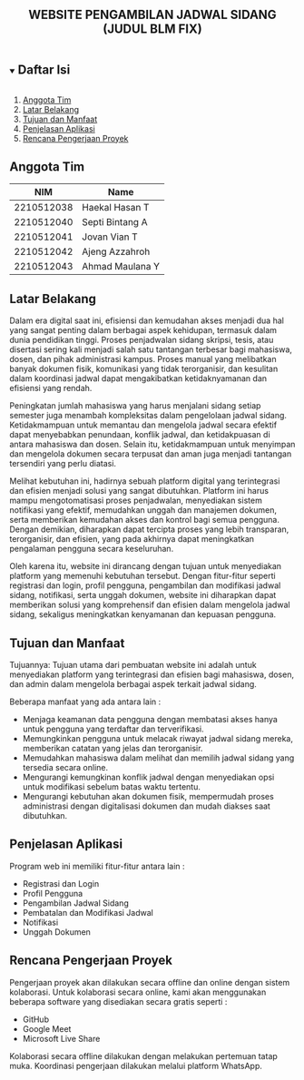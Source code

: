 <p align="center">
  <h2 align="center">
    WEBSITE PENGAMBILAN JADWAL SIDANG (JUDUL BLM FIX)
  </h2>
</p>

<!-- Daftar Isi -->
<details open="open">
  <summary><h2 style="display: inline-block">Daftar Isi</h2></summary>
  <ol>
    <li><a href="#anggota-tim">Anggota Tim</a></li>
    <li><a href="#latar-belakang">Latar Belakang</a></li>
    <li><a href="#tujuan-dan-manfaat">Tujuan dan Manfaat</a></li>
    <li><a href="#penjelasan-aplikasi">Penjelasan Aplikasi</a></li>
    <li><a href="#rencana-pengerjaan-proyek">Rencana Pengerjaan Proyek</a></li>
  </ol>
</details>

<!-- Anggota Tim -->
## Anggota Tim
| NIM           | Name            |
| ------------- |-----------------|
| 2210512038    | Haekal Hasan T  |
| 2210512040    | Septi Bintang A |
| 2210512041    | Jovan Vian T    |
| 2210512042    | Ajeng Azzahroh  |
| 2210512043    | Ahmad Maulana Y |

<!-- Latar Belakang -->
## Latar Belakang

Dalam era digital saat ini, efisiensi dan kemudahan akses menjadi dua hal yang sangat penting dalam berbagai aspek kehidupan, termasuk dalam dunia pendidikan tinggi. Proses penjadwalan sidang skripsi, tesis, atau disertasi sering kali menjadi salah satu tantangan terbesar bagi mahasiswa, dosen, dan pihak administrasi kampus. Proses manual yang melibatkan banyak dokumen fisik, komunikasi yang tidak terorganisir, dan kesulitan dalam koordinasi jadwal dapat mengakibatkan ketidaknyamanan dan efisiensi yang rendah.

Peningkatan jumlah mahasiswa yang harus menjalani sidang setiap semester juga menambah kompleksitas dalam pengelolaan jadwal sidang. Ketidakmampuan untuk memantau dan mengelola jadwal secara efektif dapat menyebabkan penundaan, konflik jadwal, dan ketidakpuasan di antara mahasiswa dan dosen. Selain itu, ketidakmampuan untuk menyimpan dan mengelola dokumen secara terpusat dan aman juga menjadi tantangan tersendiri yang perlu diatasi.

Melihat kebutuhan ini, hadirnya sebuah platform digital yang terintegrasi dan efisien menjadi solusi yang sangat dibutuhkan. Platform ini harus mampu mengotomatisasi proses penjadwalan, menyediakan sistem notifikasi yang efektif, memudahkan unggah dan manajemen dokumen, serta memberikan kemudahan akses dan kontrol bagi semua pengguna. Dengan demikian, diharapkan dapat tercipta proses yang lebih transparan, terorganisir, dan efisien, yang pada akhirnya dapat meningkatkan pengalaman pengguna secara keseluruhan.

Oleh karena itu, website ini dirancang dengan tujuan untuk menyediakan platform yang memenuhi kebutuhan tersebut. Dengan fitur-fitur seperti registrasi dan login, profil pengguna, pengambilan dan modifikasi jadwal sidang, notifikasi, serta unggah dokumen, website ini diharapkan dapat memberikan solusi yang komprehensif dan efisien dalam mengelola jadwal sidang, sekaligus meningkatkan kenyamanan dan kepuasan pengguna.

<!-- Tujuan dan Manfaat -->
## Tujuan dan Manfaat

Tujuannya:
Tujuan utama dari pembuatan website ini adalah untuk menyediakan platform yang terintegrasi dan efisien bagi mahasiswa, dosen, dan admin dalam mengelola berbagai aspek terkait jadwal sidang. 

Beberapa manfaat yang ada antara lain :
* Menjaga keamanan data pengguna dengan membatasi akses hanya untuk pengguna yang terdaftar dan terverifikasi. 
* Memungkinkan pengguna untuk melacak riwayat jadwal sidang mereka, memberikan catatan yang jelas dan terorganisir. 
* Memudahkan mahasiswa dalam melihat dan memilih jadwal sidang yang tersedia secara online.
* Mengurangi kemungkinan konflik jadwal dengan menyediakan opsi untuk modifikasi sebelum batas waktu tertentu.
* Mengurangi kebutuhan akan dokumen fisik, mempermudah proses administrasi dengan digitalisasi dokumen dan mudah diakses saat dibutuhkan. 

<!-- Penjelasan Aplikasi -->
## Penjelasan Aplikasi

Program web ini memiliki fitur-fitur antara lain :
* Registrasi dan Login
* Profil Pengguna
* Pengambilan Jadwal Sidang
* Pembatalan dan Modifikasi Jadwal
* Notifikasi
* Unggah Dokumen


<!-- Rencana Pengerjaan Proyek -->
## Rencana Pengerjaan Proyek

Pengerjaan proyek akan dilakukan secara offline dan online dengan sistem kolaborasi. Untuk kolaborasi secara online, kami akan menggunakan beberapa software yang disediakan secara gratis seperti :
* GitHub
* Google Meet
* Microsoft Live Share

Kolaborasi secara offline dilakukan dengan melakukan pertemuan tatap muka. Koordinasi pengerjaan dilakukan melalui platform WhatsApp.
